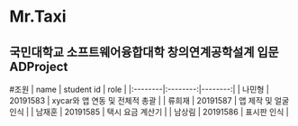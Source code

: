 Mr.Taxi
=============
국민대학교 소프트웨어융합대학 창의연계공학설계 입문 ADProject
-------------
#조원
| name | student id | role |
|:--------|:--------:|--------:|
| 나민형 | 20191583 | xycar와 앱 연동 및 전체적 총괄 |
| 류희재 | 20191587 | 앱 제작 및 얼굴 인식 |
| 남재훈 | 20191585 | 택시 요금 계산기 |
| 남상림 | 20191586 | 표시판 인식 |
